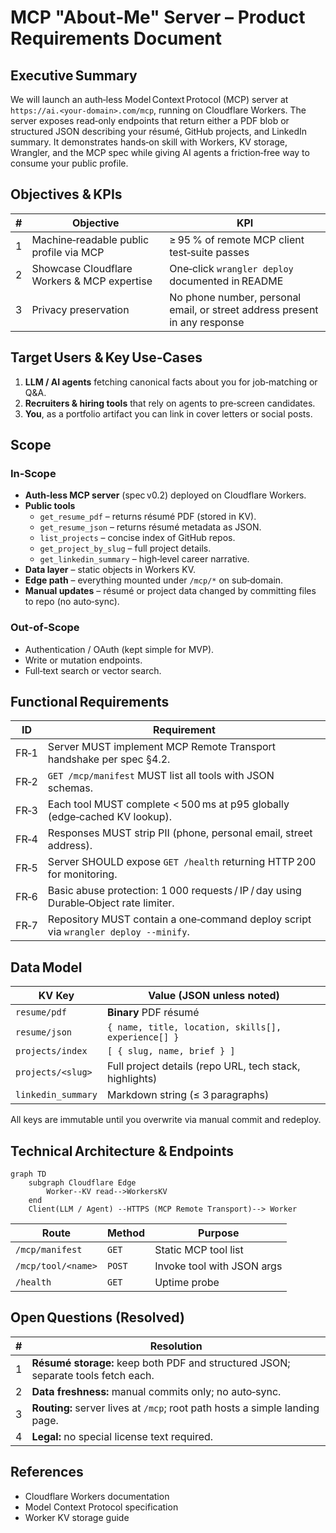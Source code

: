 # MCP "About‑Me" Server – Product Requirements Document

## Executive Summary
We will launch an auth‑less Model Context Protocol (MCP) server at `https://ai.<your‑domain>.com/mcp`, running on Cloudflare Workers. The server exposes read‑only endpoints that return either a PDF blob or structured JSON describing your résumé, GitHub projects, and LinkedIn summary. It demonstrates hands‑on skill with Workers, KV storage, Wrangler, and the MCP spec while giving AI agents a friction‑free way to consume your public profile.

## Objectives & KPIs
| # | Objective | KPI |
|---|-----------|-----|
| 1 | Machine‑readable public profile via MCP | ≥ 95 % of remote MCP client test‑suite passes |
| 2 | Showcase Cloudflare Workers & MCP expertise | One‑click `wrangler deploy` documented in README |
| 3 | Privacy preservation | No phone number, personal email, or street address present in any response |

## Target Users & Key Use‑Cases
1. **LLM / AI agents** fetching canonical facts about you for job‑matching or Q&A.  
2. **Recruiters & hiring tools** that rely on agents to pre‑screen candidates.  
3. **You**, as a portfolio artifact you can link in cover letters or social posts.

## Scope

### In‑Scope
* **Auth‑less MCP server** (spec v0.2) deployed on Cloudflare Workers.
* **Public tools**
  * `get_resume_pdf` – returns résumé PDF (stored in KV).
  * `get_resume_json` – returns résumé metadata as JSON.
  * `list_projects` – concise index of GitHub repos.
  * `get_project_by_slug` – full project details.
  * `get_linkedin_summary` – high‑level career narrative.
* **Data layer** – static objects in Workers KV.
* **Edge path** – everything mounted under `/mcp/*` on sub‑domain.
* **Manual updates** – résumé or project data changed by committing files to repo (no auto‑sync).

### Out‑of‑Scope
* Authentication / OAuth (kept simple for MVP).
* Write or mutation endpoints.
* Full‑text search or vector search.

## Functional Requirements
| ID | Requirement |
|----|-------------|
| FR‑1 | Server MUST implement MCP Remote Transport handshake per spec §4.2. |
| FR‑2 | `GET /mcp/manifest` MUST list all tools with JSON schemas. |
| FR‑3 | Each tool MUST complete < 500 ms at p95 globally (edge‑cached KV lookup). |
| FR‑4 | Responses MUST strip PII (phone, personal email, street address). |
| FR‑5 | Server SHOULD expose `GET /health` returning HTTP 200 for monitoring. |
| FR‑6 | Basic abuse protection: 1 000 requests / IP / day using Durable‑Object rate limiter. |
| FR‑7 | Repository MUST contain a one‑command deploy script via `wrangler deploy --minify`. |

## Data Model

| KV Key | Value (JSON unless noted) |
|--------|---------------------------|
| `resume/pdf` | **Binary** PDF résumé |
| `resume/json` | `{ name, title, location, skills[], experience[] }` |
| `projects/index` | `[ { slug, name, brief } ]` |
| `projects/<slug>` | Full project details (repo URL, tech stack, highlights) |
| `linkedin_summary` | Markdown string (≤ 3 paragraphs) |

All keys are immutable until you overwrite via manual commit and redeploy.

## Technical Architecture & Endpoints
```mermaid
graph TD
    subgraph Cloudflare Edge
        Worker--KV read-->WorkersKV
    end
    Client(LLM / Agent) --HTTPS (MCP Remote Transport)--> Worker
```

| Route | Method | Purpose |
|-------|--------|---------|
| `/mcp/manifest` | `GET` | Static MCP tool list |
| `/mcp/tool/<name>` | `POST` | Invoke tool with JSON args |
| `/health` | `GET` | Uptime probe |

## Open Questions (Resolved)
| # | Resolution |
|---|------------|
| 1 | **Résumé storage:** keep both PDF and structured JSON; separate tools fetch each. |
| 2 | **Data freshness:** manual commits only; no auto‑sync. |
| 3 | **Routing:** server lives at `/mcp`; root path hosts a simple landing page. |
| 4 | **Legal:** no special license text required. |

## References
* Cloudflare Workers documentation
* Model Context Protocol specification
* Worker KV storage guide
